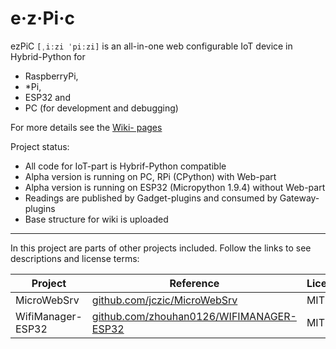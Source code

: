 # e·z·Pi·c
ezPiC `[ˌiːzi ˈpiːzi]` is an all-in-one web configurable IoT device in Hybrid-Python for 
* RaspberryPi, 
* \*Pi, 
* ESP32 and 
* PC (for development and debugging)

For more details see the [Wiki- pages](https://fablab-wue.github.io/ezPiC/wiki/)

Project status: 
* All code for IoT-part is Hybrif-Python compatible
* Alpha version is running on PC, RPi (CPython) with Web-part
* Alpha version is running on ESP32 (Micropython 1.9.4) without Web-part
* Readings are published by Gadget-plugins and consumed by Gateway-plugins
* Base structure for wiki is uploaded

----------------

In this project are parts of other projects included. Follow the links to see descriptions and license terms:

| Project | Reference | License |
|-|-|-|
| MicroWebSrv | [github.com/jczic/MicroWebSrv](https://github.com/jczic/MicroWebSrv) | MIT
| WifiManager-ESP32 | [github.com/zhouhan0126/WIFIMANAGER-ESP32](https://github.com/zhouhan0126/WIFIMANAGER-ESP32) | MIT
